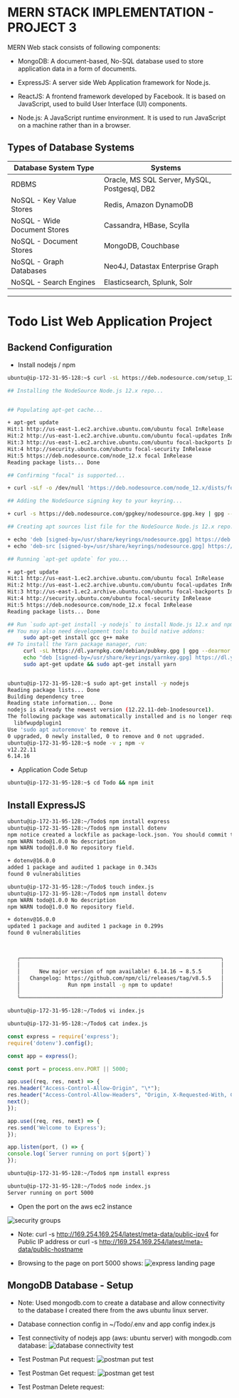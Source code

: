 # MERN STACK IMPLEMENTATION - PROJECT 3

MERN Web stack consists of following components:

* MongoDB: A document-based, No-SQL database used to store application data in a form of documents.

* ExpressJS: A server side Web Application framework for Node.js.

* ReactJS: A frontend framework developed by Facebook. It is based on JavaScript, used to build User Interface (UI) components.

* Node.js: A JavaScript runtime environment. It is used to run JavaScript on a machine rather than in a browser.

## Types of Database Systems

| Database System Type     | Systems          |
| ------------------------ | ---------------- |
| RDBMS | Oracle, MS SQL Server, MySQL, Postgesql, DB2|
| NoSQL - Key Value Stores | Redis, Amazon DynamoDB|
| NoSQL - Wide Document Stores | Cassandra, HBase, Scylla|
| NoSQL - Document Stores | MongoDB, Couchbase|
| NoSQL - Graph Databases | Neo4J, Datastax Enterprise Graph|
| NoSQL - Search Engines | Elasticsearch, Splunk, Solr |

---
# Todo List Web Application Project
## Backend Configuration
- Install nodejs / npm
```bash
ubuntu@ip-172-31-95-128:~$ curl -sL https://deb.nodesource.com/setup_12.x | sudo -E bash -

## Installing the NodeSource Node.js 12.x repo...


## Populating apt-get cache...

+ apt-get update
Hit:1 http://us-east-1.ec2.archive.ubuntu.com/ubuntu focal InRelease
Hit:2 http://us-east-1.ec2.archive.ubuntu.com/ubuntu focal-updates InRelease                                                 
Hit:3 http://us-east-1.ec2.archive.ubuntu.com/ubuntu focal-backports InRelease                                               
Hit:4 http://security.ubuntu.com/ubuntu focal-security InRelease                                                             
Hit:5 https://deb.nodesource.com/node_12.x focal InRelease                
Reading package lists... Done                       

## Confirming "focal" is supported...

+ curl -sLf -o /dev/null 'https://deb.nodesource.com/node_12.x/dists/focal/Release'

## Adding the NodeSource signing key to your keyring...

+ curl -s https://deb.nodesource.com/gpgkey/nodesource.gpg.key | gpg --dearmor | tee /usr/share/keyrings/nodesource.gpg >/dev/null

## Creating apt sources list file for the NodeSource Node.js 12.x repo...

+ echo 'deb [signed-by=/usr/share/keyrings/nodesource.gpg] https://deb.nodesource.com/node_12.x focal main' > /etc/apt/sources.list.d/nodesource.list
+ echo 'deb-src [signed-by=/usr/share/keyrings/nodesource.gpg] https://deb.nodesource.com/node_12.x focal main' >> /etc/apt/sources.list.d/nodesource.list

## Running `apt-get update` for you...

+ apt-get update
Hit:1 http://us-east-1.ec2.archive.ubuntu.com/ubuntu focal InRelease
Hit:2 http://us-east-1.ec2.archive.ubuntu.com/ubuntu focal-updates InRelease                                                 
Hit:3 http://us-east-1.ec2.archive.ubuntu.com/ubuntu focal-backports InRelease                                               
Hit:4 http://security.ubuntu.com/ubuntu focal-security InRelease                                                             
Hit:5 https://deb.nodesource.com/node_12.x focal InRelease                
Reading package lists... Done                       

## Run `sudo apt-get install -y nodejs` to install Node.js 12.x and npm
## You may also need development tools to build native addons:
     sudo apt-get install gcc g++ make
## To install the Yarn package manager, run:
     curl -sL https://dl.yarnpkg.com/debian/pubkey.gpg | gpg --dearmor | sudo tee /usr/share/keyrings/yarnkey.gpg >/dev/null
     echo "deb [signed-by=/usr/share/keyrings/yarnkey.gpg] https://dl.yarnpkg.com/debian stable main" | sudo tee /etc/apt/sources.list.d/yarn.list
     sudo apt-get update && sudo apt-get install yarn


ubuntu@ip-172-31-95-128:~$ sudo apt-get install -y nodejs
Reading package lists... Done
Building dependency tree       
Reading state information... Done
nodejs is already the newest version (12.22.11-deb-1nodesource1).
The following package was automatically installed and is no longer required:
  libfwupdplugin1
Use 'sudo apt autoremove' to remove it.
0 upgraded, 0 newly installed, 0 to remove and 0 not upgraded.
ubuntu@ip-172-31-95-128:~$ node -v ; npm -v
v12.22.11
6.14.16
```

- Application Code Setup
```bash
ubuntu@ip-172-31-95-128:~$ cd Todo && npm init
```

## Install ExpressJS
```bash
ubuntu@ip-172-31-95-128:~/Todo$ npm install express
ubuntu@ip-172-31-95-128:~/Todo$ npm install dotenv
npm notice created a lockfile as package-lock.json. You should commit this file.
npm WARN todo@1.0.0 No description
npm WARN todo@1.0.0 No repository field.

+ dotenv@16.0.0
added 1 package and audited 1 package in 0.343s
found 0 vulnerabilities

ubuntu@ip-172-31-95-128:~/Todo$ touch index.js
ubuntu@ip-172-31-95-128:~/Todo$ npm install dotenv
npm WARN todo@1.0.0 No description
npm WARN todo@1.0.0 No repository field.

+ dotenv@16.0.0
updated 1 package and audited 1 package in 0.299s
found 0 vulnerabilities



   ╭───────────────────────────────────────────────────────────────╮
   │                                                               │
   │      New major version of npm available! 6.14.16 → 8.5.5      │
   │   Changelog: https://github.com/npm/cli/releases/tag/v8.5.5   │
   │               Run npm install -g npm to update!               │
   │                                                               │
   ╰───────────────────────────────────────────────────────────────╯

ubuntu@ip-172-31-95-128:~/Todo$ vi index.js
```
```bash
ubuntu@ip-172-31-95-128:~/Todo$ cat index.js 
```
```javascript 
const express = require('express');
require('dotenv').config();

const app = express();

const port = process.env.PORT || 5000;

app.use((req, res, next) => {
res.header("Access-Control-Allow-Origin", "\*");
res.header("Access-Control-Allow-Headers", "Origin, X-Requested-With, Content-Type, Accept");
next();
});

app.use((req, res, next) => {
res.send('Welcome to Express');
});

app.listen(port, () => {
console.log(`Server running on port ${port}`)
});
```
```bash
ubuntu@ip-172-31-95-128:~/Todo$ npm install express

ubuntu@ip-172-31-95-128:~/Todo$ node index.js 
Server running on port 5000
```

- Open the port on the aws ec2 instance

![security groups](images/sg1.png)

- Note: 
curl -s http://169.254.169.254/latest/meta-data/public-ipv4 for Public IP address 
or 
curl -s http://169.254.169.254/latest/meta-data/public-hostname

- Browsing to the page on port 5000 shows:
![express landing page](images/express_webpage.png)

## MongoDB Database - Setup

- Note: Used mongodb.com to create a database and allow connectivity to the database I created there from the aws ubuntu linux server.
- Database connection config in ~/Todo/.env and app config index.js 
- Test connectivity of nodejs app (aws: ubuntu server) with mongodb.com database:
![database connectivity test](images/mondb%20connect%20test.png)

- Test Postman Put request:
![postman put test](images/postman%20put%20test.png)
- Test Postman Get request:
![postman get test](images/postman%20get%20test%201.png)
- Test Postman Delete request:





